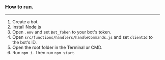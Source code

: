 ### How to run.
------
1. Create a bot.
2. Install Node.js
3. Open ```.env``` and set ```Bot_Token``` to your bot's token.
4. Open ```src/functions/handlers/handleCommands.js``` and set ```clientId``` to the bot's ID.
5. Open the root folder in the Terminal or CMD.
6. Run ```npm i```. Then run ```npm start```.